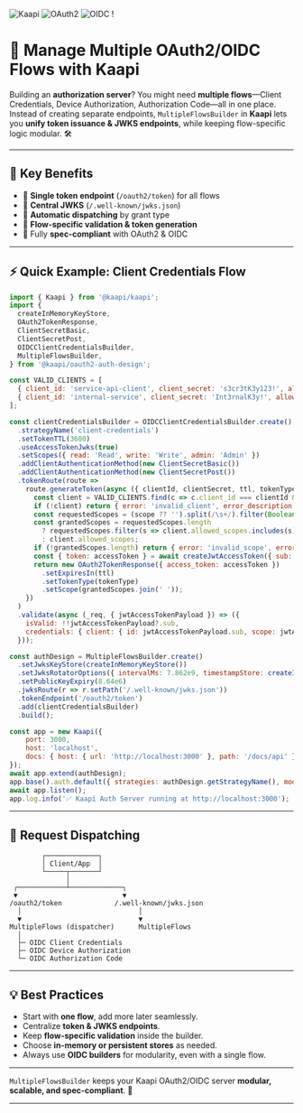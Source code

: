 ![Kaapi](https://img.shields.io/badge/Kaapi-v1.0-blue) ![OAuth2](https://img.shields.io/badge/OAuth2-✅-green) ![OIDC](https://img.shields.io/badge/OIDC-✅-green) !

# 🚀 Manage Multiple OAuth2/OIDC Flows with Kaapi

Building an **authorization server**? You might need **multiple flows**—Client Credentials, Device Authorization, Authorization Code—all in one place. Instead of creating separate endpoints, `MultipleFlowsBuilder` in **Kaapi** lets you **unify token issuance & JWKS endpoints**, while keeping flow-specific logic modular. 🛠️

---

## 🌟 Key Benefits

* 🔹 **Single token endpoint** (`/oauth2/token`) for all flows
* 🔹 **Central JWKS** (`/.well-known/jwks.json`)
* 🔹 **Automatic dispatching** by grant type
* 🔹 **Flow-specific validation & token generation**
* 🔹 Fully **spec-compliant** with OAuth2 & OIDC

---

## ⚡ Quick Example: Client Credentials Flow

```javascript
import { Kaapi } from '@kaapi/kaapi';
import {
  createInMemoryKeyStore,
  OAuth2TokenResponse,
  ClientSecretBasic,
  ClientSecretPost,
  OIDCClientCredentialsBuilder,
  MultipleFlowsBuilder,
} from '@kaapi/oauth2-auth-design';

const VALID_CLIENTS = [
  { client_id: 'service-api-client', client_secret: 's3cr3tK3y123!', allowed_scopes: ['read', 'write'] },
  { client_id: 'internal-service', client_secret: 'Int3rnalK3y!', allowed_scopes: ['read', 'write', 'admin'] },
];

const clientCredentialsBuilder = OIDCClientCredentialsBuilder.create()
  .strategyName('client-credentials')
  .setTokenTTL(3600)
  .useAccessTokenJwks(true)
  .setScopes({ read: 'Read', write: 'Write', admin: 'Admin' })
  .addClientAuthenticationMethod(new ClientSecretBasic())
  .addClientAuthenticationMethod(new ClientSecretPost())
  .tokenRoute(route =>
    route.generateToken(async ({ clientId, clientSecret, ttl, tokenType, scope, createJwtAccessToken }) => {
      const client = VALID_CLIENTS.find(c => c.client_id === clientId && c.client_secret === clientSecret);
      if (!client) return { error: 'invalid_client', error_description: 'Invalid credentials' };
      const requestedScopes = (scope ?? '').split(/\s+/).filter(Boolean);
      const grantedScopes = requestedScopes.length
        ? requestedScopes.filter(s => client.allowed_scopes.includes(s))
        : client.allowed_scopes;
      if (!grantedScopes.length) return { error: 'invalid_scope', error_description: 'No valid scopes' };
      const { token: accessToken } = await createJwtAccessToken({ sub: clientId, scope: grantedScopes.join(' ') });
      return new OAuth2TokenResponse({ access_token: accessToken })
        .setExpiresIn(ttl)
        .setTokenType(tokenType)
        .setScope(grantedScopes.join(' '));
    })
  )
  .validate(async (_req, { jwtAccessTokenPayload }) => ({
    isValid: !!jwtAccessTokenPayload?.sub,
    credentials: { client: { id: jwtAccessTokenPayload.sub, scope: jwtAccessTokenPayload.scope } },
  }));

const authDesign = MultipleFlowsBuilder.create()
  .setJwksKeyStore(createInMemoryKeyStore())
  .setJwksRotatorOptions({ intervalMs: 7.862e9, timestampStore: createInMemoryKeyStore() })
  .setPublicKeyExpiry(8.64e6)
  .jwksRoute(r => r.setPath('/.well-known/jwks.json'))
  .tokenEndpoint('/oauth2/token')
  .add(clientCredentialsBuilder)
  .build();

const app = new Kaapi({ 
    port: 3000, 
    host: 'localhost',
    docs: { host: { url: 'http://localhost:3000' }, path: '/docs/api' } 
});
await app.extend(authDesign);
app.base().auth.default({ strategies: authDesign.getStrategyName(), mode: 'try' });
await app.listen();
app.log.info('✅ Kaapi Auth Server running at http://localhost:3000');
```

---

## 🔄 Request Dispatching

```
        ┌─────────────┐
        │ Client/App  │
        └─────┬───────┘
              │
 ┌────────────┴─────────────┐
 ▼                          ▼
/oauth2/token             /.well-known/jwks.json
  │                             │
  ▼                             ▼
MultipleFlows (dispatcher)      MultipleFlows
  │
  ├─ OIDC Client Credentials
  ├─ OIDC Device Authorization
  └─ OIDC Authorization Code
```

---

## 💡 Best Practices

* Start with **one flow**, add more later seamlessly.
* Centralize **token & JWKS endpoints**.
* Keep **flow-specific validation** inside the builder.
* Choose **in-memory or persistent stores** as needed.
* Always use **OIDC builders** for modularity, even with a single flow.

---

`MultipleFlowsBuilder` keeps your Kaapi OAuth2/OIDC server **modular, scalable, and spec-compliant**. 🎉

---
